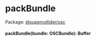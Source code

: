# packBundle
Package: <a href="#/packages/osc/api">@supercollider/osc</a>

<div class="entity-box"><h4 id="packBundle"><span class="token function">packBundle</span>(<span class="nowrap">bundle: <span class="type reference">OSCBundle</span></span>): <span class="type reference">Buffer</span></h4></div>
